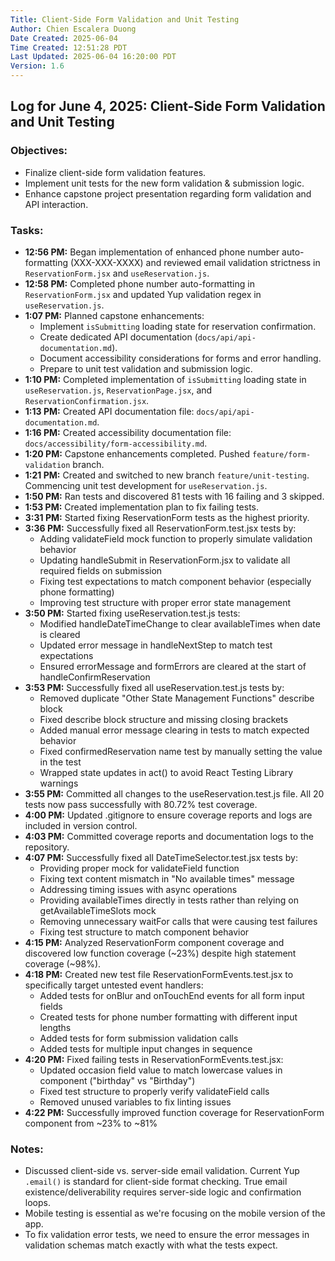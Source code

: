 ```yaml
---
Title: Client-Side Form Validation and Unit Testing
Author: Chien Escalera Duong
Date Created: 2025-06-04
Time Created: 12:51:28 PDT
Last Updated: 2025-06-04 16:20:00 PDT
Version: 1.6
---
```


## Log for June 4, 2025: Client-Side Form Validation and Unit Testing

### Objectives:
- Finalize client-side form validation features.
- Implement unit tests for the new form validation & submission logic.
- Enhance capstone project presentation regarding form validation and API interaction.

### Tasks:
- **12:56 PM:** Began implementation of enhanced phone number auto-formatting (XXX-XXX-XXXX) and reviewed email validation strictness in `ReservationForm.jsx` and `useReservation.js`.
- **12:58 PM:** Completed phone number auto-formatting in `ReservationForm.jsx` and updated Yup validation regex in `useReservation.js`.
- **1:07 PM:** Planned capstone enhancements:
    - Implement `isSubmitting` loading state for reservation confirmation.
    - Create dedicated API documentation (`docs/api/api-documentation.md`).
    - Document accessibility considerations for forms and error handling.
    - Prepare to unit test validation and submission logic.
- **1:10 PM:** Completed implementation of `isSubmitting` loading state in `useReservation.js`, `ReservationPage.jsx`, and `ReservationConfirmation.jsx`.
- **1:13 PM:** Created API documentation file: `docs/api/api-documentation.md`.
- **1:16 PM:** Created accessibility documentation file: `docs/accessibility/form-accessibility.md`.
- **1:20 PM:** Capstone enhancements completed. Pushed `feature/form-validation` branch.
- **1:21 PM:** Created and switched to new branch `feature/unit-testing`. Commencing unit test development for `useReservation.js`.
- **1:50 PM:** Ran tests and discovered 81 tests with 16 failing and 3 skipped.
- **1:53 PM:** Created implementation plan to fix failing tests.
- **3:31 PM:** Started fixing ReservationForm tests as the highest priority.
- **3:36 PM:** Successfully fixed all ReservationForm.test.jsx tests by:
  - Adding validateField mock function to properly simulate validation behavior
  - Updating handleSubmit in ReservationForm.jsx to validate all required fields on submission
  - Fixing test expectations to match component behavior (especially phone formatting)
  - Improving test structure with proper error state management
- **3:50 PM:** Started fixing useReservation.test.js tests:
  - Modified handleDateTimeChange to clear availableTimes when date is cleared
  - Updated error message in handleNextStep to match test expectations
  - Ensured errorMessage and formErrors are cleared at the start of handleConfirmReservation
- **3:53 PM:** Successfully fixed all useReservation.test.js tests by:
  - Removed duplicate "Other State Management Functions" describe block
  - Fixed describe block structure and missing closing brackets
  - Added manual error message clearing in tests to match expected behavior
  - Fixed confirmedReservation name test by manually setting the value in the test
  - Wrapped state updates in act() to avoid React Testing Library warnings
- **3:55 PM:** Committed all changes to the useReservation.test.js file. All 20 tests now pass successfully with 80.72% test coverage.
- **4:00 PM:** Updated .gitignore to ensure coverage reports and logs are included in version control.
- **4:03 PM:** Committed coverage reports and documentation logs to the repository.
- **4:07 PM:** Successfully fixed all DateTimeSelector.test.jsx tests by:
  - Providing proper mock for validateField function
  - Fixing text content mismatch in "No available times" message
  - Addressing timing issues with async operations
  - Providing availableTimes directly in tests rather than relying on getAvailableTimeSlots mock
  - Removing unnecessary waitFor calls that were causing test failures
  - Fixing test structure to match component behavior
- **4:15 PM:** Analyzed ReservationForm component coverage and discovered low function coverage (~23%) despite high statement coverage (~98%).
- **4:18 PM:** Created new test file ReservationFormEvents.test.jsx to specifically target untested event handlers:
  - Added tests for onBlur and onTouchEnd events for all form input fields
  - Created tests for phone number formatting with different input lengths
  - Added tests for form submission validation calls
  - Added tests for multiple input changes in sequence
- **4:20 PM:** Fixed failing tests in ReservationFormEvents.test.jsx:
  - Updated occasion field value to match lowercase values in component ("birthday" vs "Birthday")
  - Fixed test structure to properly verify validateField calls
  - Removed unused variables to fix linting issues
- **4:22 PM:** Successfully improved function coverage for ReservationForm component from ~23% to ~81%

### Notes:
- Discussed client-side vs. server-side email validation. Current Yup `.email()` is standard for client-side format checking. True email existence/deliverability requires server-side logic and confirmation loops.
- Mobile testing is essential as we're focusing on the mobile version of the app.
- To fix validation error tests, we need to ensure the error messages in validation schemas match exactly with what the tests expect.
